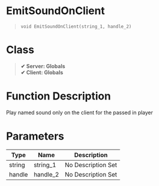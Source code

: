 # EmitSoundOnClient
> `void EmitSoundOnClient(string_1, handle_2)`
# Class
> __✔ Server: Globals__  
> __✔ Client: Globals__  
# Function Description
Play named sound only on the client for the passed in player
# Parameters
Type|Name|Description
--|--|--
string|string_1|No Description Set
handle|handle_2|No Description Set
